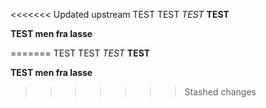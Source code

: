 <<<<<<< Updated upstream
TEST
TEST
*TEST*
**TEST**

**TEST men fra lasse**

=======
TEST
TEST
*TEST*
**TEST**

**TEST men fra lasse**

>>>>>>> Stashed changes
